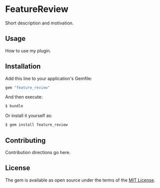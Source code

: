 # FeatureReview
Short description and motivation.

## Usage
How to use my plugin.

## Installation
Add this line to your application's Gemfile:

```ruby
gem "feature_review"
```

And then execute:
```bash
$ bundle
```

Or install it yourself as:
```bash
$ gem install feature_review
```

## Contributing
Contribution directions go here.

## License
The gem is available as open source under the terms of the [MIT License](https://opensource.org/licenses/MIT).
